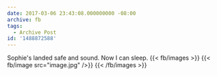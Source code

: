 ```yaml
---
date: 2017-03-06 23:43:08.000000000 -08:00
archive: fb
tags: 
  - Archive Post
id: '1488872588'
---
```


Sophie's landed safe and sound. Now I can sleep.
{{< fb/images >}}
{{< fb/image src="image.jpg" />}}
{{< /fb/images >}}
